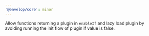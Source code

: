 ```yaml
---
'@envelop/core': minor
---
```


Allow functions returning a plugin in `enableIf` and lazy load plugin by avoiding running the init flow of plugin if value is false.
